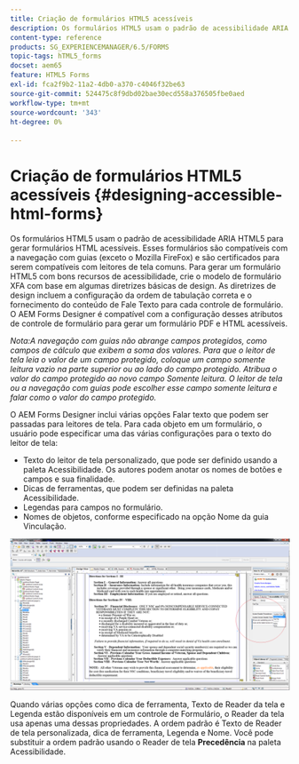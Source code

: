 ```yaml
---
title: Criação de formulários HTML5 acessíveis
description: Os formulários HTML5 usam o padrão de acessibilidade ARIA HTML5. Esses formulários são compatíveis com a navegação com guias e são certificados para serem compatíveis com leitores de tela comuns.
content-type: reference
products: SG_EXPERIENCEMANAGER/6.5/FORMS
topic-tags: hTML5_forms
docset: aem65
feature: HTML5 Forms
exl-id: fca2f9b2-11a2-4db0-a370-c4046f32be63
source-git-commit: 524475c8f9dbd02bae30ecd558a376505fbe0aed
workflow-type: tm+mt
source-wordcount: '343'
ht-degree: 0%

---
```


# Criação de formulários HTML5 acessíveis {#designing-accessible-html-forms}

Os formulários HTML5 usam o padrão de acessibilidade ARIA HTML5 para gerar formulários HTML acessíveis. Esses formulários são compatíveis com a navegação com guias (exceto o Mozilla FireFox) e são certificados para serem compatíveis com leitores de tela comuns. Para gerar um formulário HTML5 com bons recursos de acessibilidade, crie o modelo de formulário XFA com base em algumas diretrizes básicas de design. As diretrizes de design incluem a configuração da ordem de tabulação correta e o fornecimento do conteúdo de Fale Texto para cada controle de formulário. O AEM Forms Designer é compatível com a configuração desses atributos de controle de formulário para gerar um formulário PDF e HTML acessíveis.

*Nota:A navegação com guias não abrange campos protegidos, como campos de cálculo que exibem a soma dos valores. Para que o leitor de tela leia o valor de um campo protegido, coloque um campo somente leitura vazio na parte superior ou ao lado do campo protegido. Atribua o valor do campo protegido ao novo campo Somente leitura. O leitor de tela ou a navegação com guias pode escolher esse campo somente leitura e falar como o valor do campo protegido.*

O AEM Forms Designer inclui várias opções Falar texto que podem ser passadas para leitores de tela. Para cada objeto em um formulário, o usuário pode especificar uma das várias configurações para o texto do leitor de tela:

* Texto do leitor de tela personalizado, que pode ser definido usando a paleta Acessibilidade. Os autores podem anotar os nomes de botões e campos e sua finalidade.
* Dicas de ferramentas, que podem ser definidas na paleta Acessibilidade.
* Legendas para campos no formulário.
* Nomes de objetos, conforme especificado na opção Nome da guia Vinculação.

![acessibilidade](assets/accessibility.png)

Quando várias opções como dica de ferramenta, Texto de Reader da tela e Legenda estão disponíveis em um controle de Formulário, o Reader da tela usa apenas uma dessas propriedades. A ordem padrão é Texto de Reader de tela personalizada, dica de ferramenta, Legenda e Nome. Você pode substituir a ordem padrão usando o Reader de tela **Precedência** na paleta Acessibilidade.
